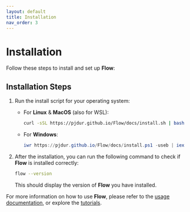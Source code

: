 ```yaml
---
layout: default
title: Installation
nav_order: 3
---
```


# Installation

Follow these steps to install and set up **Flow**:

## Installation Steps

1. Run the install script for your operating system:
   - For **Linux** & **MacOS** (also for WSL): 
     ```bash
     curl -sSL https://pjdur.github.io/Flow/docs/install.sh | bash
     ```
   - For **Windows**: 
     ```powershell
     iwr https://pjdur.github.io/Flow/docs/install.ps1 -useb | iex
     ```

2. After the installation, you can run the following command to check if **Flow** is installed correctly:
   ```bash
   flow --version
   ```
   This should display the version of **Flow** you have installed.

For more information on how to use **Flow**, please refer to the [usage documentation](usage.md), or explore the [tutorials](tutorials.md).